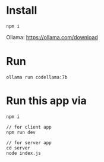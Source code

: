 # Install

```
npm i
```

Ollama: https://ollama.com/download

# Run

```
ollama run codellama:7b
```

# Run this app via

```
npm i

// for client app
npm run dev

// for server app
cd server
node index.js
```
